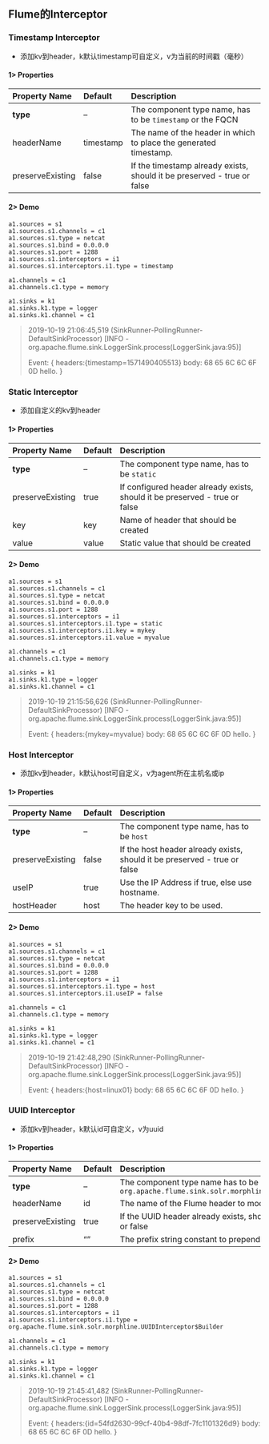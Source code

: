 ## **Flume的Interceptor**

### Timestamp Interceptor

- 添加kv到header，k默认timestamp可自定义，v为当前的时间戳（毫秒）

#### 1> Properties

| Property Name    | Default   | Description                                                  |
| :--------------- | :-------- | :----------------------------------------------------------- |
| **type**         | –         | The component type name, has to be `timestamp` or the FQCN   |
| headerName       | timestamp | The name of the header in which to place the generated timestamp. |
| preserveExisting | false     | If the timestamp already exists, should it be preserved - true or false |

#### 2> Demo

```properties
a1.sources = s1
a1.sources.s1.channels = c1
a1.sources.s1.type = netcat
a1.sources.s1.bind = 0.0.0.0
a1.sources.s1.port = 1288
a1.sources.s1.interceptors = i1
a1.sources.s1.interceptors.i1.type = timestamp

a1.channels = c1
a1.channels.c1.type = memory

a1.sinks = k1
a1.sinks.k1.type = logger
a1.sinks.k1.channel = c1
```

> 2019-10-19 21:06:45,519 (SinkRunner-PollingRunner-DefaultSinkProcessor) [INFO - org.apache.flume.sink.LoggerSink.process(LoggerSink.java:95)] 
>
> Event: { headers:{timestamp=1571490405513} body: 68 65 6C 6C 6F 0D                               hello. }  

### Static Interceptor

- 添加自定义的kv到header

#### 1> Properties

| Property Name    | Default | Description                                                  |
| :--------------- | :------ | :----------------------------------------------------------- |
| **type**         | –       | The component type name, has to be `static`                  |
| preserveExisting | true    | If configured header already exists, should it be preserved - true or false |
| key              | key     | Name of header that should be created                        |
| value            | value   | Static value that should be created                          |

#### 2> Demo

```properties
a1.sources = s1
a1.sources.s1.channels = c1
a1.sources.s1.type = netcat
a1.sources.s1.bind = 0.0.0.0
a1.sources.s1.port = 1288
a1.sources.s1.interceptors = i1
a1.sources.s1.interceptors.i1.type = static
a1.sources.s1.interceptors.i1.key = mykey
a1.sources.s1.interceptors.i1.value = myvalue

a1.channels = c1
a1.channels.c1.type = memory

a1.sinks = k1
a1.sinks.k1.type = logger
a1.sinks.k1.channel = c1
```

> 2019-10-19 21:15:56,626 (SinkRunner-PollingRunner-DefaultSinkProcessor) [INFO - org.apache.flume.sink.LoggerSink.process(LoggerSink.java:95)] 
>
> Event: { headers:{mykey=myvalue} body: 68 65 6C 6C 6F 0D                               hello. }

### Host Interceptor

- 添加kv到header，k默认host可自定义，v为agent所在主机名或ip

#### 1> Properties

| Property Name    | Default | Description                                                  |
| :--------------- | :------ | :----------------------------------------------------------- |
| **type**         | –       | The component type name, has to be `host`                    |
| preserveExisting | false   | If the host header already exists, should it be preserved - true or false |
| useIP            | true    | Use the IP Address if true, else use hostname.               |
| hostHeader       | host    | The header key to be used.                                   |

#### 2> Demo

```properties
a1.sources = s1
a1.sources.s1.channels = c1
a1.sources.s1.type = netcat
a1.sources.s1.bind = 0.0.0.0
a1.sources.s1.port = 1288
a1.sources.s1.interceptors = i1
a1.sources.s1.interceptors.i1.type = host
a1.sources.s1.interceptors.i1.useIP = false

a1.channels = c1
a1.channels.c1.type = memory

a1.sinks = k1
a1.sinks.k1.type = logger
a1.sinks.k1.channel = c1
```

> 2019-10-19 21:42:48,290 (SinkRunner-PollingRunner-DefaultSinkProcessor) [INFO - org.apache.flume.sink.LoggerSink.process(LoggerSink.java:95)] 
>
> Event: { headers:{host=linux01} body: 68 65 6C 6C 6F 0D                               hello. }

### UUID Interceptor

- 添加kv到header，k默认id可自定义，v为uuid

#### 1> Properties

| Property Name    | Default | Description                                                  |
| :--------------- | :------ | :----------------------------------------------------------- |
| **type**         | –       | The component type name has to be `org.apache.flume.sink.solr.morphline.UUIDInterceptor$Builder` |
| headerName       | id      | The name of the Flume header to modify                       |
| preserveExisting | true    | If the UUID header already exists, should it be preserved - true or false |
| prefix           | “”      | The prefix string constant to prepend to each generated UUID |

#### 2> Demo

```properties
a1.sources = s1
a1.sources.s1.channels = c1
a1.sources.s1.type = netcat
a1.sources.s1.bind = 0.0.0.0
a1.sources.s1.port = 1288
a1.sources.s1.interceptors = i1
a1.sources.s1.interceptors.i1.type = org.apache.flume.sink.solr.morphline.UUIDInterceptor$Builder

a1.channels = c1
a1.channels.c1.type = memory

a1.sinks = k1
a1.sinks.k1.type = logger
a1.sinks.k1.channel = c1
```

> 2019-10-19 21:45:41,482 (SinkRunner-PollingRunner-DefaultSinkProcessor) [INFO - org.apache.flume.sink.LoggerSink.process(LoggerSink.java:95)] 
>
> Event: { headers:{id=54fd2630-99cf-40b4-98df-7fc1101326d9} body: 68 65 6C 6C 6F 0D                 hello. }

